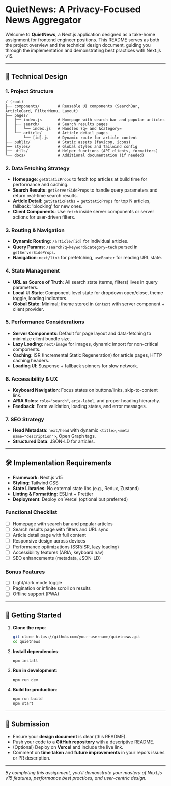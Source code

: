 # QuietNews: A Privacy-Focused News Aggregator

Welcome to **QuietNews**, a Next.js application designed as a take-home assignment for frontend engineer positions. This README serves as both the project overview and the technical design document, guiding you through the implementation and demonstrating best practices with Next.js v15.

---

## 📝 Technical Design

### 1. Project Structure

```
/ (root)
├── components/        # Reusable UI components (SearchBar, ArticleCard, FilterMenu, Layout)
├── pages/
│   ├── index.js       # Homepage with search bar and popular articles
│   ├── search/        # Search results pages
│   │   └── index.js   # Handles ?q= and &category=
│   └── article/       # Article detail pages
│       └── [id].js    # Dynamic route for article content
├── public/            # Static assets (favicon, icons)
├── styles/            # Global styles and Tailwind config
├── utils/             # Helper functions (API clients, formatters)
└── docs/              # Additional documentation (if needed)
```

### 2. Data Fetching Strategy

* **Homepage**: `getStaticProps` to fetch top articles at build time for performance and caching.
* **Search Results**: `getServerSideProps` to handle query parameters and return real-time search results.
* **Article Detail**: `getStaticPaths` + `getStaticProps` for top N articles, fallback: 'blocking' for new ones.
* **Client Components**: Use `fetch` inside server components or server actions for user-driven filters.

### 3. Routing & Navigation

* **Dynamic Routing**: `/article/[id]` for individual articles.
* **Query Params**: `/search?q=keyword&category=tech` parsed in `getServerSideProps`.
* **Navigation**: `next/link` for prefetching, `useRouter` for reading URL state.

### 4. State Management

* **URL as Source of Truth**: All search state (terms, filters) lives in query parameters.
* **Local UI State**: Component-level state for dropdown open/close, theme toggle, loading indicators.
* **Global State**: Minimal; theme stored in `Context` with server component + client provider.

### 5. Performance Considerations

* **Server Components**: Default for page layout and data-fetching to minimize client bundle size.
* **Lazy Loading**: `next/image` for images, dynamic import for non-critical components.
* **Caching**: ISR (Incremental Static Regeneration) for article pages, HTTP caching headers.
* **Loading UI**: Suspense + fallback spinners for slow network.

### 6. Accessibility & UX

* **Keyboard Navigation**: Focus states on buttons/links, skip-to-content link.
* **ARIA Roles**: `role="search"`, `aria-label`, and proper heading hierarchy.
* **Feedback**: Form validation, loading states, and error messages.

### 7. SEO Strategy

* **Head Metadata**: `next/head` with dynamic `<title>`, `<meta name="description">`, Open Graph tags.
* **Structured Data**: JSON-LD for articles.

---

## 🛠 Implementation Requirements

* **Framework**: Next.js v15
* **Styling**: Tailwind CSS
* **State Libraries**: No external state libs (e.g., Redux, Zustand)
* **Linting & Formatting**: ESLint + Prettier
* **Deployment**: Deploy on Vercel (optional but preferred)

### Functional Checklist

* [ ] Homepage with search bar and popular articles
* [ ] Search results page with filters and URL sync
* [ ] Article detail page with full content
* [ ] Responsive design across devices
* [ ] Performance optimizations (SSR/ISR, lazy loading)
* [ ] Accessibility features (ARIA, keyboard nav)
* [ ] SEO enhancements (metadata, JSON-LD)

### Bonus Features

* [ ] Light/dark mode toggle
* [ ] Pagination or infinite scroll on results
* [ ] Offline support (PWA)

---

## 🚀 Getting Started

1. **Clone the repo**:

   ```bash
   git clone https://github.com/your-username/quietnews.git
   cd quietnews
   ```
2. **Install dependencies**:

   ```bash
   npm install
   ```
3. **Run in development**:

   ```bash
   npm run dev
   ```
4. **Build for production**:

   ```bash
   npm run build
   npm start
   ```

---

## 📂 Submission

* Ensure your **design document** is clear (this README).
* Push your code to a **GitHub repository** with a descriptive README.
* (Optional) Deploy on **Vercel** and include the live link.
* Comment on **time taken** and **future improvements** in your repo's issues or PR description.

---

*By completing this assignment, you'll demonstrate your mastery of Next.js v15 features, performance best practices, and user-centric design.*
